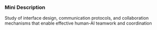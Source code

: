 ### Mini Description

Study of interface design, communication protocols, and collaboration mechanisms that enable effective human-AI teamwork and coordination
